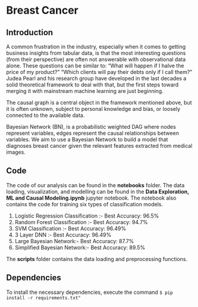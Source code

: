# Breast Cancer
## Introduction
<p> 
A common frustration in the industry, especially when it comes to getting business insights from tabular data, is that the most interesting questions (from their perspective) are often not answerable with observational data alone. These questions can be similar to:
“What will happen if I halve the price of my product?”
“Which clients will pay their debts only if I call them?”
Judea Pearl and his research group have developed in the last decades a solid theoretical framework to deal with that, but the first steps toward merging it with mainstream machine learning are just beginning. 

The causal graph is a central object in the framework mentioned above, but it is often unknown, subject to personal knowledge and bias, or loosely connected to the available data.
</p>
<p>
Bayesian Network (BN), is a probabilistic weighted DAG where nodes represent variables, edges represent the causal relationships between variables. We aim to use a Bayesian Network to build a model that diagnoses breast cancer given the relevant features extracted from medical images.
</p>

## Code
The code of our analysis can be found in the **notebooks** folder. The data loading, visualization, and modelling can be found in the **Data Exploration, ML and Causal Modeling.ipynb** jupyter notebook. The notebook also contains the code for training six types of classification models.
<ol>
<li>Logistic Regression Classification :- Best Accuracy: 96.5% </li>
<li>Random Forest Classification :- Best Accuracy: 94.7%</li>
<li>SVM Classification :- Best Accuracy: 96.49%</li>
<li>3 Layer DNN :- Best Accuracy: 96.49%</li>
<li>Large Bayesian Network:- Best Accuracy: 87.7%</li>
<li>Simplified Bayesian Network:- Best Accuracy: 89.5%</li>
</ol>

The **scripts** folder contains the data loading and preprocessing functions. 

## Dependencies
To install the necessary dependencies, execute the command 
```$ pip install -r requirements.txt"```
